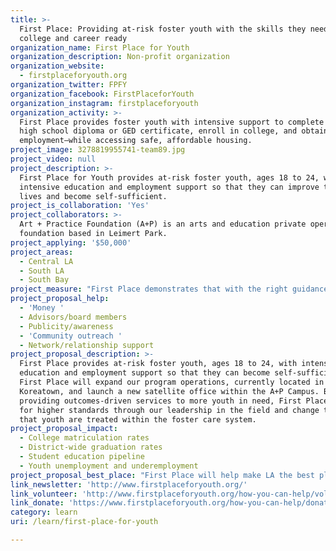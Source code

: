 ```yaml
---
title: >-
  First Place: Providing at-risk foster youth with the skills they need to be
  college and career ready
organization_name: First Place for Youth
organization_description: Non-profit organization
organization_website:
  - firstplaceforyouth.org
organization_twitter: FPFY
organization_facebook: FirstPlaceforYouth
organization_instagram: firstplaceforyouth
organization_activity: >-
  First Place provides foster youth with intensive support to complete their
  high school diploma or GED certificate, enroll in college, and obtain
  employment—while accessing safe, affordable housing.
project_image: 3278819955741-team89.jpg
project_video: null
project_description: >-
  First Place for Youth provides at-risk foster youth, ages 18 to 24, with
  intensive education and employment support so that they can improve their
  lives and become self-sufficient.
project_is_collaboration: 'Yes'
project_collaborators: >-
  Art + Practice Foundation (A+P) is an arts and education private operating
  foundation based in Leimert Park.
project_applying: '$50,000'
project_areas:
  - Central LA
  - South LA
  - South Bay
project_measure: "First Place demonstrates that with the right guidance and support, at the right time, foster youth can defy the odds that are so stacked against them and reach their full potential in school, work, and life. In the coming year, First Place will expand in Los Angeles County by almost 40 percent (from 145 to 200 youth), and we expect youth to meet the following positive education and employment outcomes:\n•\t70 percent of youth will receive their high school diploma or GED certificate, or will be actively pursuing their high school diploma or equivalent. \n•\t80 percent of eligible youth will successfully enroll in post-secondary education. \n•\t70 percent of youth will obtain employment, and/or realize a wage increase or promotion. \n\nFirst Place has a customized performance management database that allows us to collect a variety of quantitative and qualitative data to track the progress of participants across four primary domains: education, employment, housing, and healthy living. Data tracked includes: school attendance, education progress, employment status, income, avoidance of risky behaviors, etc. We also administer outcome surveys when a participant exits the program, and then again at six months and 12 months post-exit.  First Place’s Evaluation and Learning Department analyzes program data in real-time to identify trends among our youth, and effectively improve interventions and program delivery."
project_proposal_help:
  - 'Money '
  - Advisors/board members
  - Publicity/awareness
  - 'Community outreach '
  - Network/relationship support
project_proposal_description: >-
  First Place provides at-risk foster youth, ages 18 to 24, with intensive
  education and employment support so that they can become self-sufficient.
  First Place will expand our program operations, currently located in
  Koreatown, and launch a new satellite office within the A+P Campus. By
  providing outcomes-driven services to more youth in need, First Place can push
  for higher standards through our leadership in the field and change the way
  that youth are treated within the foster care system.
project_proposal_impact:
  - College matriculation rates
  - District-wide graduation rates
  - Student education pipeline
  - Youth unemployment and underemployment
project_proposal_best_place: "First Place will help make LA the best place to learn by providing foster youth with the skills they need to be college and career ready. The First Place program is designed to achieve the following objectives: 1) Youth make important progress in their educational attainment by finishing high school and enrolling in college; 2) Youth improve their economic security by increasing their job skills and career readiness; and 3) Youth are provided access to safe housing, which allows them to focus on strengthening the self-sufficiency skills needed to be an independent adult. \n\nYouth growing up in foster care are among LA County’s most at-risk populations. These are young people who experience trauma and neglect within their families. As these young people grow older, many struggle to succeed in school and find work, and have yet to develop critical self-sufficiency skills. A 2014 study by the National Working Group on Foster Care and Education found that 85 percent of foster youth say they want to go to college, but only 49 percent of foster youth graduate high school and only 20 percent enroll in a postsecondary program. First Place helps youth reduce high-risk behaviors and build the critical skills needed to live a healthy, independent life. Last year in Los Angeles, 97 percent of youth were attending school or employed within six months of entering the First Place program. \n\nYouth participants are each assigned both a Youth Advocate (Master’s Level Social Worker) and an Education and Employment Specialist (EE). Specific support services include:\n•\tIntensive Case Management: Weekly Youth Advocate meetings are a critical opportunity to develop individual goals in the areas of education, employment, health, and personal relationships. \n•\tIntensive Education Support: EE’s support youth in completing their high school diploma or GED certificate and, once eligible, enrolling in college. EE’s provide in-depth assessments and academic tutoring (as needed), and youth participate in ongoing education activities that prepare them to enroll in college. Youth enrolled in college receive support in course selection and identifying critical on-campus resources for financial aid and academic support.\n•\tIntensive Employment Support and Career Exploration: With the support of their EE, young people gain skills around employment readiness and success in the workplace, and they have the opportunity to explore careers and select a career path. Youth receive support around job training and retention, goal setting, and building work readiness skills. \n•\tLinked Learning Opportunities: First Place’s linked learning opportunities are focused on nine distinct career pathways (Health Care, Human Services, Hospitality, Law Enforcement, Logistics, Business, Green Tech, Office Administration, and Media Arts), all of which offer youth the opportunity to receive an industry-recognized certificate and can lead to a living-wage career."
link_newsletter: 'http://www.firstplaceforyouth.org/'
link_volunteer: 'http://www.firstplaceforyouth.org/how-you-can-help/volunteer/'
link_donate: 'https://www.firstplaceforyouth.org/how-you-can-help/donate/'
category: learn
uri: /learn/first-place-for-youth

---
```

